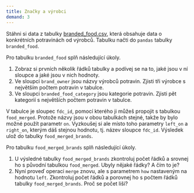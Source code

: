 ```yaml
---
title: Značky a výrobci
demand: 3
---
```


Stáhni si data z tabulky [branded_food.csv](assets/branded_food.csv), která obsahuje data o konkrétních potravinách od výrobců. Tabulku načti do `pandas` tabulky `branded_food`.

Pro tabulku `branded_food` splň následující úkoly.

1. Zobraz si prvních několik řádků tabulky a podívej se na to, jaké jsou v ní sloupce a jaké jsou v nich hodnoty.
1. Ve sloupci `brand_owner` jsou názvy výrobců potravin. Zjisti tři výrobce s největším počtem potravin v tabulce.
1. Ve sloupci `branded_food_category` jsou kategorie potravin. Zjisti pět kategorií s největších počtem potravin v tabulce.

V tabulce je sloupec `fdc_id`, pomocí kterého ji můžeš propojit s tabulkou `food_merged`. Protože názvy jsou v obou tabulkách stejné, takže by bylo možné použít parametr `on`. Vyzkoušej si ale místo toho parametry `left_on` a `right_on`, kterým dáš stejnou hodnotu, tj. název sloupce `fdc_id`. Výsledek ulož do tabulky `food_merged_brands`.

Pro tabulku `food_merged_brands` splň následující úkoly.

1. U výsledné tabulky `food_merged_brands` zkontroluj počet řádků a srovnej ho s původní tabulkou `food_merged`. Ubyly nějaké řádky? A čím to je?
1. Nyní proveď operaci `merge` znovu, ale s parametrem `how` nastaveným na hodnotu `left`. Zkontroluj počet řádků a porovnej ho s počtem řádků tabulky `food_merged_brands`. Proč se počet liší?
